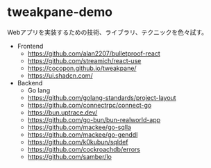 # tweakpane-demo

Webアプリを実装するための技術、ライブラリ、テクニックを色々試す。

- Frontend
    - https://github.com/alan2207/bulletproof-react
    - https://github.com/streamich/react-use
    - https://cocopon.github.io/tweakpane/
    - https://ui.shadcn.com/
- Backend
    - Go lang
    - https://github.com/golang-standards/project-layout
    - https://github.com/connectrpc/connect-go
    - https://bun.uptrace.dev/
    - https://github.com/go-bun/bun-realworld-app
    - https://github.com/mackee/go-sqlla
    - https://github.com/mackee/go-genddl
    - https://github.com/k0kubun/sqldef
    - https://github.com/cockroachdb/errors
    - https://github.com/samber/lo
